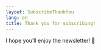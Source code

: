 ```yaml
---
layout: SubscribeThankYou
lang: en
title: Thank you for subscribing!
---
```


I hope you’ll enjoy the newsletter! <span aria-hidden="true">🤗</span>
